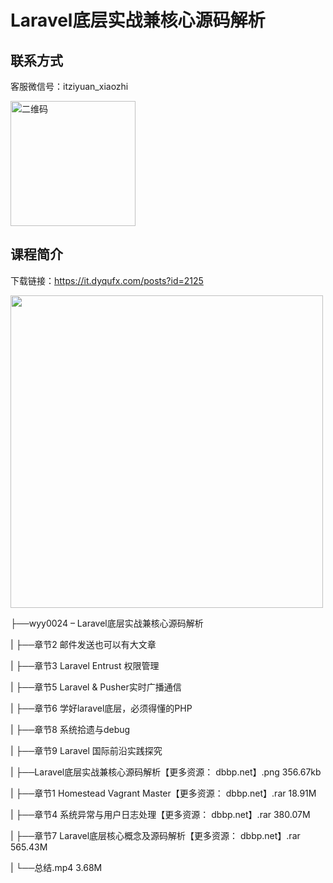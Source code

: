 # Laravel底层实战兼核心源码解析

## 联系方式

客服微信号：itziyuan_xiaozhi

<img src="https://ziyuanyun.oss-cn-guangzhou.aliyuncs.com/common/20240614073449/666b82192834a.jpg" width="200" height="200" alt="二维码">

## 课程简介

下载链接：https://it.dyqufx.com/posts?id=2125

<img src="https://ziyuanyun.oss-cn-guangzhou.aliyuncs.com/yun/20240515183654/664490469e80e.jpg" width="500" alt="">

  ├──wyy0024 &#8211; Laravel底层实战兼核心源码解析

 | ├──章节2 邮件发送也可以有大文章

 | ├──章节3 Laravel Entrust 权限管理

 | ├──章节5 Laravel &amp; Pusher实时广播通信

 | ├──章节6 学好laravel底层，必须得懂的PHP

 | ├──章节8 系统拾遗与debug

 | ├──章节9 Laravel 国际前沿实践探究

 | ├──Laravel底层实战兼核心源码解析【更多资源： dbbp.net】.png 356.67kb

 | ├──章节1 Homestead Vagrant Master【更多资源： dbbp.net】.rar 18.91M

 | ├──章节4 系统异常与用户日志处理【更多资源： dbbp.net】.rar 380.07M

 | ├──章节7 Laravel底层核心概念及源码解析【更多资源： dbbp.net】.rar 565.43M

 | └──总结.mp4 3.68M

  